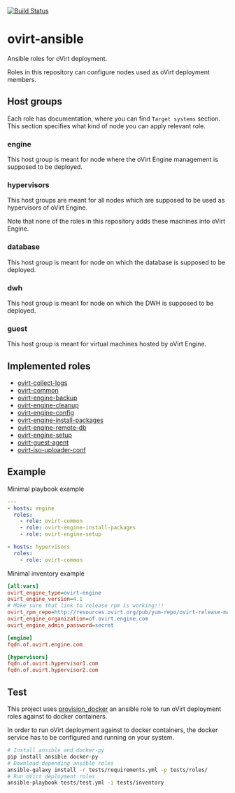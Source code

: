 [![Build Status][travisimg]][travis]

# ovirt-ansible

Ansible roles for oVirt deployment.

Roles in this repository can configure nodes used as oVirt deployment members.

## Host groups

Each role has documentation, where you can find ``Target systems`` section.
This section specifies what kind of node you can apply relevant role.

### engine

This host group is meant for node where the oVirt Engine management is supposed
to be deployed.

### hypervisors

This host groups are meant for all nodes which are supposed to be used as
hypervisors of oVirt Engine.

Note that none of the roles in this repository adds these machines into
oVirt Engine.

### database

This host group is meant for node on which the database is supposed to be
deployed.

### dwh

This host group is meant for node on which the DWH is supposed to be deployed.

### guest

This host group is meant for virtual machines hosted by oVirt Engine.

## Implemented roles

* [ovirt-collect-logs]
* [ovirt-common]
* [ovirt-engine-backup]
* [ovirt-engine-cleanup]
* [ovirt-engine-config]
* [ovirt-engine-install-packages]
* [ovirt-engine-remote-db]
* [ovirt-engine-setup]
* [ovirt-guest-agent]
* [ovirt-iso-uploader-conf]

## Example

Minimal playbook example

```yaml
---
- hosts: engine
  roles:
    - role: ovirt-common
    - role: ovirt-engine-install-packages
    - role: ovirt-engine-setup

- hosts: hypervisors
  roles:
    - role: ovirt-common
```

Minimal inventory example

```ini
[all:vars]
ovirt_engine_type=ovirt-engine
ovirt_engine_version=4.1
# Make sure that link to release rpm is working!!!
ovirt_rpm_repo=http://resources.ovirt.org/pub/yum-repo/ovirt-release-master.rpm
ovirt_engine_organization=of.ovirt.engine.com
ovirt_engine_admin_password=secret

[engine]
fqdn.of.ovirt.engine.com

[hypervisors]
fqdn.of.ovirt.hypervisor1.com
fqdn.of.ovirt.hypervisor2.com
```

## Test

This project uses [provision_docker] an ansible role to run oVirt deployment
roles against to docker containers.

In order to run oVirt deployment against to docker containers, the docker
service has to be configured and running on your system.

```sh
# Install ansible and docker-py
pip install ansible docker-py
# Download depending ansible roles
ansible-galaxy install -r tests/requirements.yml -p tests/roles/
# Run oVirt deployment roles
ansible-playbook tests/test.yml -i tests/inventory
```

[travisimg]: https://travis-ci.org/rhevm-qe-automation/ovirt-ansible.svg?branch=master
[travis]: https://travis-ci.org/rhevm-qe-automation/ovirt-ansible
[ovirt-collect-logs]: https://github.com/rhevm-qe-automation/ovirt-ansible/blob/master/roles/ovirt-collect-logs/README.md
[ovirt-common]: https://github.com/rhevm-qe-automation/ovirt-ansible/blob/master/roles/ovirt-common/README.md
[ovirt-engine-backup]: https://github.com/rhevm-qe-automation/ovirt-ansible/blob/master/roles/ovirt-engine-backup/README.md
[ovirt-engine-cleanup]: https://github.com/rhevm-qe-automation/ovirt-ansible/blob/master/roles/ovirt-engine-cleanup/README.md
[ovirt-engine-config]: https://github.com/rhevm-qe-automation/ovirt-ansible/blob/master/roles/ovirt-engine-config/README.md
[ovirt-engine-install-packages]: https://github.com/rhevm-qe-automation/ovirt-ansible/blob/master/roles/ovirt-engine-install-packages/README.md
[ovirt-engine-remote-db]: https://github.com/rhevm-qe-automation/ovirt-ansible/blob/master/roles/ovirt-engine-remote-db/README.md
[ovirt-engine-setup]: https://github.com/rhevm-qe-automation/ovirt-ansible/blob/master/roles/ovirt-engine-setup/README.md
[ovirt-guest-agent]: https://github.com/rhevm-qe-automation/ovirt-ansible/blob/master/roles/ovirt-guest-agent/README.md
[provision_docker]: https://github.com/chrismeyersfsu/provision_docker/
[ovirt-iso-uploader-conf]: https://github.com/rhevm-qe-automation/ovirt-ansible/blob/master/roles/ovirt-iso-uploader-conf/README.md
